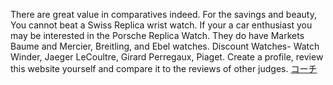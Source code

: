 There are great value in comparatives indeed. For the savings and beauty, You cannot beat a Swiss Replica wrist watch. If your a car enthusiast you may be interested in the Porsche Replica Watch. They do have Markets Baume and Mercier, Breitling, and Ebel watches. Discount Watches- Watch Winder, Jaeger LeCoultre, Girard Perregaux, Piaget. Create a profile, review this website yourself and compare it to the reviews of other judges.
 <a href="http://www.asianconnex.com/watchonlinejp.asp?cheap=products-c68.html" title="コーチ">コーチ</a>